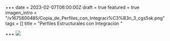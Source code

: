 +++
date = 2023-02-07T06:00:00Z
draft = true
featured = true
imagen_intro = "/v1675800485/Copia_de_Perfiles_con_Integraci%C3%B3n_3_cgs5sk.png"
tags = []
title = "Perfiles Estructurales con Integración "

+++
![](https://res.cloudinary.com/novatec/v1675800485/Copia_de_Perfiles_con_Integraci%C3%B3n_3_cgs5sk.png)